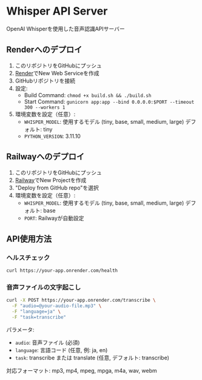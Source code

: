 # Whisper API Server

OpenAI Whisperを使用した音声認識APIサーバー

## Renderへのデプロイ

1. このリポジトリをGitHubにプッシュ
2. [Render](https://render.com)でNew Web Serviceを作成
3. GitHubリポジトリを接続
4. 設定:
   - Build Command: `chmod +x build.sh && ./build.sh`
   - Start Command: `gunicorn app:app --bind 0.0.0.0:$PORT --timeout 300 --workers 1`
5. 環境変数を設定（任意）:
   - `WHISPER_MODEL`: 使用するモデル (tiny, base, small, medium, large) デフォルト: tiny
   - `PYTHON_VERSION`: 3.11.10

## Railwayへのデプロイ

1. このリポジトリをGitHubにプッシュ
2. [Railway](https://railway.app)でNew Projectを作成
3. "Deploy from GitHub repo"を選択
4. 環境変数を設定（任意）:
   - `WHISPER_MODEL`: 使用するモデル (tiny, base, small, medium, large) デフォルト: base
   - `PORT`: Railwayが自動設定

## API使用方法

### ヘルスチェック
```bash
curl https://your-app.onrender.com/health
```

### 音声ファイルの文字起こし
```bash
curl -X POST https://your-app.onrender.com/transcribe \
  -F "audio=@your-audio-file.mp3" \
  -F "language=ja" \
  -F "task=transcribe"
```

パラメータ:
- `audio`: 音声ファイル (必須)
- `language`: 言語コード (任意, 例: ja, en)
- `task`: transcribe または translate (任意, デフォルト: transcribe)

対応フォーマット: mp3, mp4, mpeg, mpga, m4a, wav, webm